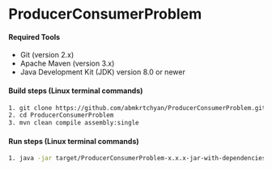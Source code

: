 # ProducerConsumerProblem

#### Required Tools

* Git (version 2.x)
* Apache Maven (version 3.x)
* Java Development Kit (JDK) version 8.0 or newer

#### Build steps (Linux terminal commands)

``` bash
1. git clone https://github.com/abmkrtchyan/ProducerConsumerProblem.git`
2. cd ProducerConsumerProblem 
3. mvn clean compile assembly:single
```

#### Run steps (Linux terminal commands)

``` bash
1. java -jar target/ProducerConsumerProblem-x.x.x-jar-with-dependencies.jar 
```
